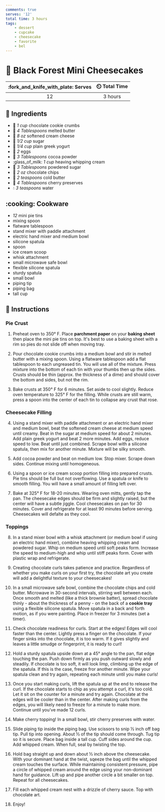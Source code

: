 ```yaml
---
comments: true
serves: '12'
total time: 3 hours
tags:
    - dessert
    - cupcake
    - cheesecake
    - favorite
    - bel
---
```


# :cupcake: Black Forest Mini Cheesecakes

| :fork_and_knife_with_plate: Serves | :timer_clock: Total Time |
|:----------------------------------:|:-----------------------: |
| 12 | 3 hours |

## :salt: Ingredients
- :chocolate_bar: *1 cup* chocolate cookie crumbs
- :butter: *4 Tablespoons* melted butter
- :bagel: *8 oz* softened cream cheese
- :candy: *1/2 cup* sugar
- :icecream: *1/4 cup* plain greek yogurt
- :egg: *2* eggs
- :chocolate_bar: *3 Tablespoons* cocoa powder
- :glass_of_milk: *1 cup* heaving whipping cream
- :candy: *3 Tablespoons* powdered sugar
- :chocolate_bar: *2 oz* chocolate chips
- :butter: *2 teaspoons* cold butter
- :cherries: *4 Tablespoons* cherry preserves
- :droplet: *3 teaspoons* water

## :cooking: Cookware
- *12* mini pie tins
- mixing spoon
- flatware tablespoon
- stand mixer with paddle attachment
- electric hand mixer and medium bowl
- silicone spatula
- spoon
- ice cream scoop
- whisk attachment
- small microwave safe bowl
- flexible silicone spatula
- sturdy spatula
- small bowl
- piping tip
- piping bag
- tall cup

## :pencil: Instructions

### Pie Crust
1. Preheat oven to 350° F. Place **parchment paper** on your **baking sheet**
then place the mini pie tins on top. It's best to use a baking sheet with a rim
so pies do not slide off when moving tray.

2. Pour chocolate cookie crumbs into a medium bowl and stir in melted butter
with a mixing spoon. Using a flatware tablespoon add a flat tablespoon to each
ungreased tin. You will use all of the mixture. Press mixture into the bottom of
each tin with your thumbs then up the sides. Crusts should be thin (approx. the
thickness of a dime) and should cover the bottom and sides, but not the rim.

3. Bake crusts at 350° F for 6 minutes. Set aside to cool slightly. Reduce oven
temperature to 325° F for the filling. While crusts are still warm, press a
spoon into the center of each tin to collapse any crust that rose.


### Cheesecake Filling
4. Using a stand mixer with paddle attachment or an electric hand mixer and
medium bowl, beat the softened cream cheese at medium speed until creamy. Beat
in the sugar at medium speed for about 2 minutes. Add plain greek yogurt and
beat 2 more minutes. Add eggs, reduce speed to low. Beat until just combined.
Scrape bowl with a silicone spatula, then mix for another minute. Mixture will
be silky smooth.

5. Add cocoa powder and beat on medium low. Stop mixer. Scrape down sides.
Continue mixing until homogeneous.

6. Using a spoon or ice cream scoop portion filling into prepared crusts.
Pie tins should be full but not overflowing. Use a spatula or knife to smooth
filling. You will have a small amount of filling left over.

7. Bake at 325° F for 18-20 minutes. Wearing oven mitts, gently tap the pan. The
cheesecake edges should be firm and slightly raised, but the center will have a
subtle jiggle. Cool cheesecakes on pan for 30 minutes. Cover and refrigerate for
at least 90 minutes before serving. Cheesecakes will defalte as they cool.

### Toppings
8. In a stand mixer bowl with a whisk attachment (or medium bowl if using an
electric hand mixer), combine heaving whipping cream and powdered sugar. Whip on
medium speed until soft peaks form. Increase the speed to medium-high and whip
until stiff peaks form. Cover with plastic wrap and refrigerate.

9. Creating chocolate curls takes patience and practice. Regardless of whether
you make curls on your first try, the chocolate art you create will add a
delightful texture to your cheesecakes!

10. In a small microwave safe bowl, combine the chocolate chips and cold butter.
Microwave in 30-second intervals, stirring well between each. Once smooth
and melted (like a thick brownie batter), spread chocolate thinly - about
the thickness of a penny - on the back of a **cookie tray** using a flexible
silicone spatula. Move spatula in a back and forth motion, as if you were
painting. Place in freezer for 3 minutes (set a timer).

11. Check chocolate readiness for curls. Start at the edges! Edges will cool
faster than the center. Lightly press a finger on the chocolate. If your finger
sinks into the chocolate, it is too warm. If it gives slightly and leaves a
little smudge or fingerprint, it is ready to curl!

12. Hold a sturdy spatula upside down at a 45° angle to the pan, flat edge
touching the pan. Push down firmly as you push outward slowly and steadily. If
chocolate is too soft, it will look limp, climbing up the edge of the spatula.
If this is the case, freeze fror another minute. Wipe your spatula clean and try
again, repeating each minute until you make curls!

13. Once you start making curls, lift the spatula up at the end to release the
curl. If the chocolate starts to chip as you attempt a curl, it's too cold. Let
it sit on the counter for a minute and try again. Chocolate at the edges will
be cooler than in the center. After making curls from the edges, you will likely
need to freeze for a minute to make more. Continue until you've made 12 curls.

14. Make cherry topping! In a small bowl, stir cherry preserves with water.

15. Slide piping tip inside the piping bag. Use scissors to snip ½ inch off
bag tip. Pull tip into opening. About ½ of the tip should come through. Tug tip
so it is secure. Place bag inside a tall cup. Cuff sides around the cup. Add
whipped cream. When full, seal by twisting the top.

16. Hold bag straight up and down about ½ inch above the cheesecake. With your
dominant hand at the twist, sqeeze the bag until the whipped cream touches the
surface. While maintaining consistent pressure, pipe a circle of whipped cream
around the edge using your non-dominant hand for guidance. Lift up and pipe
another circle a bit smaller on top. Repeat for all cheesecakes.

17. Fill each whipped cream nest with a drizzle of cherry sauce. Top with
chocolate art.

18. Enjoy!

